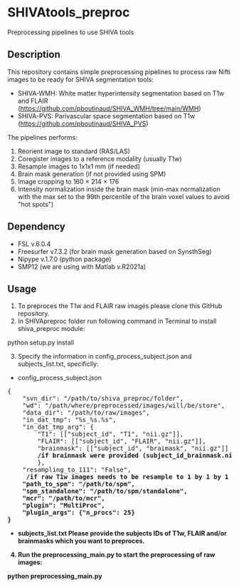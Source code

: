 # SHIVAtools_preproc
Preprocessing pipelines to use SHIVA tools

## Description
This repository contains simple preprocessing pipelines to process raw Nifti images to be ready for SHIVA segmentation tools:

- SHIVA-WMH: White matter hyperintensity segmentation based on T1w and FLAIR (https://github.com/pboutinaud/SHIVA_WMH/tree/main/WMH)
- SHIVA-PVS: Parivascular space segmentation based on T1w (https://github.com/pboutinaud/SHIVA_PVS)

The pipelines performs:

1) Reorient image to standard (RAS/LAS)
2) Coregister images to a reference modality (usually T1w)
3) Resample images to 1x1x1 mm (if needed) 
4) Brain mask generation (if not provided using SPM)
5) Image cropping to 160 × 214 × 176 
6) Intensity normalization inside the brain mask  (min-max normalization with the max set to the 99th percentile of the brain voxel values to avoid "hot spots")

## Dependency

- FSL v.6.0.4 
- Freesurfer v7.3.2 (for brain mask generation based on SynsthSeg)
- Nipype v.1.7.0 (python package) 
- SMP12 (we are using with Matlab v.R2021a)

## Usage

1. To preproces the T1w and FLAIR raw images please clone this GitHub repository.
2. In SHIVApreproc folder run following command in Terminal to install shiva_preproc module:

python setup.py install

3. Specify the information in config_process_subject.json and subjects_list.txt, specificlly:

- config_process_subject.json
<pre>
{
    "svn_dir": "/path/to/shiva_preproc/folder", 
    "wd": "/path/where/preprocessed/images/will/be/store",
    "data_dir": "/path/to/raw/images",
    "in_dat_tmp": "%s_%s.%s",
    "in_dat_tmp_arg": {
        "T1": [["subject_id", "T1", "nii.gz"]],                        <b>/name of T1w images (subject_id_T1.nii.gz)</b>
        "FLAIR": [["subject_id", "FLAIR", "nii.gz"]],                  <b>/name of FLAIR images (subject_id_FLAIR.nii.gz)</b>
        "brainmask": [["subject_id", "braimask", "nii.gz"]] 
        <b>/if brainmask were provided (subject_id_brainmask.nii.gz) else delete this line)</b>
        },
    "resampling_to_111": "False",            
    <b> /if raw T1w images needs to be resample to 1 by 1 by 1 mm change to 'True'<b> 
    "path_to_spm": "/path/to/spm",                                 <b>  / exapmle:    "/srv/shares/softs/spm12-full",</b> 
    "spm_standalone": "/path/to/spm/standalone",                   <b>  /exapmle: "/srv/shares/softs/spm12/run_spm12.sh",</b> 
    "mcr": "/path/to/mcr",                                         <b>  /example:     "/srv/shares/softs/MCR/v713"</b> 
    "plugin": "MultiProc",
    "plugin_args": {"n_procs": 25}
}
</pre>
- subjects_list.txt
Please provide the subjects IDs of T1w, FLAIR and/or brainmasks which you want to preproces.

4. Run the preprocessing_main.py to start the preprocessing of raw images:

python  preprocessing_main.py


